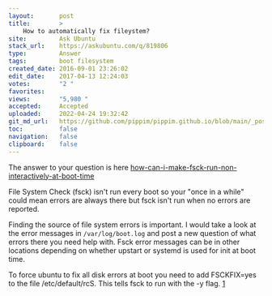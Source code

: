 ```yaml
---
layout:       post
title:        >
    How to automatically fix fileystem?
site:         Ask Ubuntu
stack_url:    https://askubuntu.com/q/819806
type:         Answer
tags:         boot filesystem
created_date: 2016-09-01 23:26:02
edit_date:    2017-04-13 12:24:03
votes:        "2 "
favorites:    
views:        "5,980 "
accepted:     Accepted
uploaded:     2022-04-24 19:32:42
git_md_url:   https://github.com/pippim/pippim.github.io/blob/main/_posts/2016/2016-09-01-How-to-automatically-fix-fileystem_.md
toc:          false
navigation:   false
clipboard:    false
---
```


The answer to your question is here [how-can-i-make-fsck-run-non-interactively-at-boot-time][1]

File System Check (fsck) isn't run every boot so your "once in a while" could mean errors are always there but fsck isn't run when no errors are reported.

Finding the source of file system errors is important. I would take a look at the error messages in `/var/log/boot.log` and post a new question of what errors there you need help with. Fsck error messages can be in other locations depending on whether upstart or systemd is used for init at boot time.

To force ubuntu to fix all disk errors at boot you need to add FSCKFIX=yes to the file /etc/default/rcS. This tells fsck to run with the -y flag. [1]

  [1]: https://askubuntu.com/questions/151025/how-can-i-make-fsck-run-non-interactively-at-boot-time
